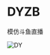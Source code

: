 # DYZB
模仿斗鱼直播

![DY](https://user-images.githubusercontent.com/19968354/131627526-65235ba5-a03f-4cb6-b76e-57fcff2c80f4.gif)

